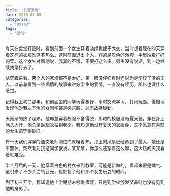 ```yaml
---
title: "贫苦爱情"
date: 2010-07-05
categories: 
  - "essay"
tags: 
  - "爱情"
---
```


今天在食堂打饭时，看到前面一个女生穿着淡绿色妮子大衣，当时想着现在的天穿着这样的衣服难道不热么。这时前面退出个人，穿的是灰色的外套，手里端着打好的菜。这个女生对着他说，我真的不饿，不要打这么多。男生没有说话，到一边继续找菜打去了。

从穿着来看，两个人的家境都不是太好，第一眼没仔细看时还以为是学校干活的工人。以前总看到一些煽情的故事来讲穷学生的爱情，一直没有经历，所以也没什么感觉。

记得我上初二那年，和前面坐的同学玩得极好，平时交流学习，打闹玩耍。慢慢地发现他对我左下角的女同学甚是感兴趣，总无故献殷勤。

天渐渐的热了起来，他却总穿着校服不舍得脱，那时的校服没有夏天装，穿在身上满头大汗，他总是挽起衣袖到老高。我知道他没有夏天的衣服穿，又不愿意在喜欢的女生前穿得破旧。

有一天我们胖胖的语文老师刚进门就嚷着热，顶上的风扇已经调到了最大，她还是不罢休。突然看到我这同学就说，某某某，你怎么还穿着这么厚，这大热的天我看着就难受。

半个月后的一天，他穿着白色的衬衣来到教室，可能是新做的，看起来很是帅气。这引来了不少关注的目光，也恢复了他和那个女生玩耍的时间。

到了初三开学，我知道他上学期期末考得很好，只是到学校颁发奖品时也没有见到他的身影了。
